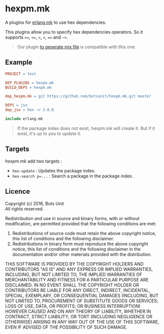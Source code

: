 # hexpm.mk

A plugins for [erlang.mk](http://erlang.mk) to use hex dependencies.

This plugins allow you to specify hex dependencies operators. So it supports `>=`, `<=`, `>`, `<`, `==` and `~>`.

> Our plugin [to generate mix file](https://github.com/botsunit/mix.mk) is compatible with this one.

## Example

```makefile
PROJECT = test

DEP_PLUGINS = hexpm.mk
BUILD_DEPS = hexpm.mk

dep_hexpm.mk = git https://github.com/botsunit/hexpm.mk.git master

DEPS = jsx
dep_jsx = hex ~> 2.6.0

include erlang.mk
```

> If the package index does not exist, hexpm.mk will create it. But if it exist, it's up to you to update it.

## Targets

*hexpm.mk* add two targets :

* `hex-update` : Updates the package index.
* `hex-search p=...` : Search a package in the package index.

## Licence

Copyright (c) 2016, Bots Unit<br />
All rights reserved.

Redistribution and use in source and binary forms, with or without modification, are permitted provided that the following conditions are met:

1. Redistributions of source code must retain the above copyright notice, this list of conditions and the following disclaimer.
1. Redistributions in binary form must reproduce the above copyright notice, this list of conditions and the following disclaimer in the documentation and/or other materials provided with the distribution.


THIS SOFTWARE IS PROVIDED BY THE COPYRIGHT HOLDERS AND CONTRIBUTORS "AS IS" AND ANY EXPRESS OR IMPLIED WARRANTIES, INCLUDING, BUT NOT LIMITED TO, THE IMPLIED WARRANTIES OF MERCHANTABILITY AND FITNESS FOR A PARTICULAR PURPOSE ARE DISCLAIMED. IN NO EVENT SHALL THE COPYRIGHT HOLDER OR CONTRIBUTORS BE LIABLE FOR ANY DIRECT, INDIRECT, INCIDENTAL, SPECIAL, EXEMPLARY, OR CONSEQUENTIAL DAMAGES (INCLUDING, BUT NOT LIMITED TO, PROCUREMENT OF SUBSTITUTE GOODS OR SERVICES; LOSS OF USE, DATA, OR PROFITS; OR BUSINESS INTERRUPTION) HOWEVER CAUSED AND ON ANY THEORY OF LIABILITY, WHETHER IN CONTRACT, STRICT LIABILITY, OR TORT (INCLUDING NEGLIGENCE OR OTHERWISE) ARISING IN ANY WAY OUT OF THE USE OF THIS SOFTWARE, EVEN IF ADVISED OF THE POSSIBILITY OF SUCH DAMAGE.


